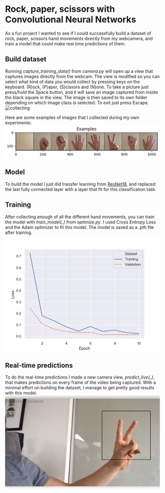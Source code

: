 # Rock, paper, scissors with Convolutional Neural Networks 

As a fun project I wanted to see if I could successfully build a dataset of rock, paper, scissors hand movements 
directly from my webcamera, and train a model that could make real time predictions of them. 

## Build dataset
Running *capture_training_data()* from *camera.py* will open up a view that captures images directly from the webcam. 
The view is modified so you can select what kind of data you would collect by pressing keys on the keyboard. (R)ock,
(P)aper, (S)cissors and (N)one. To take a picture just press/hold the Space button, and it will save an image
captured from inside the black square in the view. The image is then saved to its own folder depending on which image 
class is selected. To exit just press Escape. 
![collecting](images/collecting.png) <br>

Here are some examples of images that I collected during my own experiments:
![collecting](images/examples.png) <br>

## Model
To build the model I just did transfer learning from [ResNet18](https://arxiv.org/abs/1512.03385), and replaced the last
 fully connected layer with a layer that fit for this classification task. 
 
## Training
After collecting enough of all the different hand movements, you can train the model with *train_model(_)* from 
*optimize.py*. I used Cross Entropy Loss and the Adam optimizer to fit this model. The model is saved as a .pth file 
after training. 
![collecting](images/loss.png) <br>

## Real-time predictions
To do the real-time predictions I made a new camera view, *predict_live(_)*, that makes predictions on every frame of 
the video being captured. With a minimal effort on building the dataset, I manage to get pretty good results with 
this model. 
![collecting](images/prediction.png) <br>
